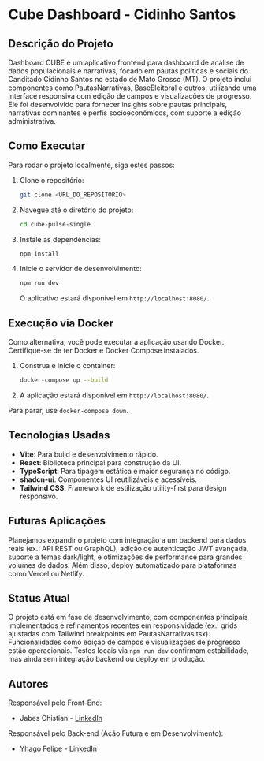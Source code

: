 # Cube Dashboard - Cidinho Santos

## Descrição do Projeto

Dashboard CUBE é um aplicativo frontend para dashboard de análise de dados populacionais e narrativas, focado em pautas políticas e sociais do Canditado Cidinho Santos no estado de Mato Grosso (MT). O projeto inclui componentes como PautasNarrativas, BaseEleitoral e outros, utilizando uma interface responsiva com edição de campos e visualizações de progresso. Ele foi desenvolvido para fornecer insights sobre pautas principais, narrativas dominantes e perfis socioeconômicos, com suporte a edição administrativa.

## Como Executar

Para rodar o projeto localmente, siga estes passos:

1. Clone o repositório:
   ```bash
   git clone <URL_DO_REPOSITORIO>
   ```

2. Navegue até o diretório do projeto:
   ```bash
   cd cube-pulse-single
   ```

3. Instale as dependências:
   ```bash
   npm install
   ```

4. Inicie o servidor de desenvolvimento:
   ```bash
   npm run dev
   ```

   O aplicativo estará disponível em `http://localhost:8080/`.

## Execução via Docker

Como alternativa, você pode executar a aplicação usando Docker. Certifique-se de ter Docker e Docker Compose instalados.

1. Construa e inicie o container:
   ```bash
   docker-compose up --build
   ```

2. A aplicação estará disponível em `http://localhost:8080/`.

Para parar, use `docker-compose down`.

## Tecnologias Usadas

- **Vite**: Para build e desenvolvimento rápido.
- **React**: Biblioteca principal para construção da UI.
- **TypeScript**: Para tipagem estática e maior segurança no código.
- **shadcn-ui**: Componentes UI reutilizáveis e acessíveis.
- **Tailwind CSS**: Framework de estilização utility-first para design responsivo.

## Futuras Aplicações

Planejamos expandir o projeto com integração a um backend para dados reais (ex.: API REST ou GraphQL), adição de autenticação JWT avançada, suporte a temas dark/light, e otimizações de performance para grandes volumes de dados. Além disso, deploy automatizado para plataformas como Vercel ou Netlify.

## Status Atual

O projeto está em fase de desenvolvimento, com componentes principais implementados e refinamentos recentes em responsividade (ex.: grids ajustadas com Tailwind breakpoints em PautasNarrativas.tsx). Funcionalidades como edição de campos e visualizações de progresso estão operacionais. Testes locais via `npm run dev` confirmam estabilidade, mas ainda sem integração backend ou deploy em produção.

## Autores

Responsável pelo Front-End:

- Jabes Chistian - [LinkedIn](https://www.linkedin.com/in/jabes-chistian)

Responsável pelo Back-end (Ação Futura e em Desenvolvimento):

- Yhago Felipe - [LinkedIn](https://www.linkedin.com/in/yhagofelipe/)

